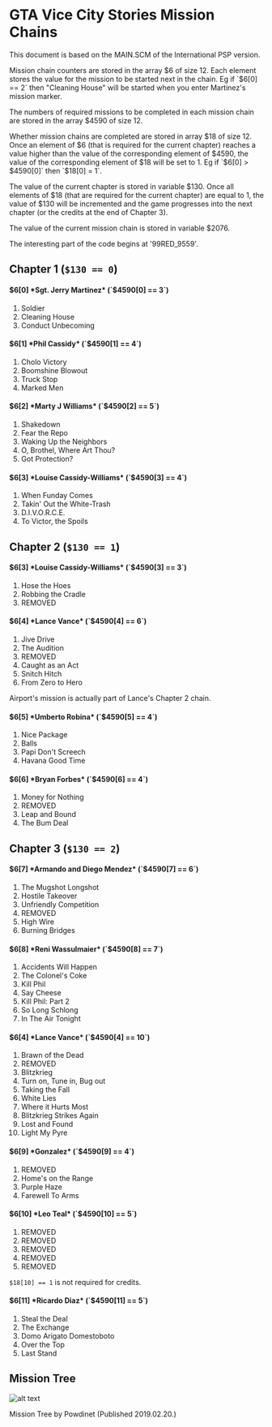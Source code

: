 # GTA Vice City Stories Mission Chains
This document is based on the MAIN.SCM of the International PSP version.

Mission chain counters are stored in the array $6 of size 12. Each element stores the value for the mission to be started next in the chain. Eg if `$6[0] == 2` then "Cleaning House" will be started when you enter Martinez's mission marker.

The numbers of required missions to be completed in each mission chain are stored in the array $4590 of size 12.

Whether mission chains are completed are stored in array $18 of size 12. Once an element of $6 (that is required for the current chapter) reaches a value higher than the value of the corresponding element of $4590, the value of the corresponding element of $18 will be set to 1. Eg if `$6[0] > $4590[0]` then `$18[0] = 1`.

The value of the current chapter is stored in variable $130. Once all elements of $18 (that are required for the current chapter) are equal to 1, the value of $130 will be incremented and the game progresses into the next chapter (or the credits at the end of Chapter 3).

The value of the current mission chain is stored in variable $2076.

The interesting part of the code begins at '99RED_9559'.

## Chapter 1 (`$130 == 0`)
#### $6[0] *Sgt. Jerry Martinez* (`$4590[0] == 3`)
1. Soldier
2. Cleaning House
3. Conduct Unbecoming

#### $6[1] *Phil Cassidy* (`$4590[1] == 4`)
1. Cholo Victory
2. Boomshine Blowout
3. Truck Stop
4. Marked Men

#### $6[2] *Marty J Williams* (`$4590[2] == 5`)
1. Shakedown
2. Fear the Repo
3. Waking Up the Neighbors
4. O, Brothel, Where Art Thou?
5. Got Protection?

#### $6[3] *Louise Cassidy-Williams* (`$4590[3] == 4`)
1. When Funday Comes
2. Takin' Out the White-Trash
3. D.I.V.O.R.C.E.
4. To Victor, the Spoils

## Chapter 2 (`$130 == 1`)
#### $6[3] *Louise Cassidy-Williams* (`$4590[3] == 3`)
1. Hose the Hoes
2. Robbing the Cradle
3. REMOVED

#### $6[4] *Lance Vance* (`$4590[4] == 6`)
1. Jive Drive
2. The Audition
3. REMOVED
4. Caught as an Act
5. Snitch Hitch
6. From Zero to Hero

Airport's mission is actually part of Lance's Chapter 2 chain.

#### $6[5] *Umberto Robina* (`$4590[5] == 4`)
1. Nice Package
2. Balls
3. Papi Don't Screech
4. Havana Good Time

#### $6[6] *Bryan Forbes* (`$4590[6] == 4`)
1. Money for Nothing
2. REMOVED
3. Leap and Bound
4. The Bum Deal

## Chapter 3 (`$130 == 2`)
#### $6[7] *Armando and Diego Mendez* (`$4590[7] == 6`)
1. The Mugshot Longshot
2. Hostile Takeover
3. Unfriendly Competition
4. REMOVED
5. High Wire
6. Burning Bridges

#### $6[8] *Reni Wassulmaier* (`$4590[8] == 7`)
1. Accidents Will Happen
2. The Colonel's Coke
3. Kill Phil
4. Say Cheese
5. Kill Phil: Part 2
6. So Long Schlong
7. In The Air Tonight

#### $6[4] *Lance Vance* (`$4590[4] == 10`)
1. Brawn of the Dead
2. REMOVED
3. Blitzkrieg
4. Turn on, Tune in, Bug out
5. Taking the Fall
6. White Lies
7. Where it Hurts Most
8. Blitzkrieg Strikes Again
9. Lost and Found
10. Light My Pyre

#### $6[9] *Gonzalez* (`$4590[9] == 4`)
1. REMOVED
2. Home's on the Range
3. Purple Haze
4. Farewell To Arms

#### $6[10] *Leo Teal* (`$4590[10] == 5`)
1. REMOVED
2. REMOVED
3. REMOVED
4. REMOVED
5. REMOVED

`$18[10] == 1` is not required for credits.

#### $6[11] *Ricardo Diaz* (`$4590[11] == 5`)
1. Steal the Deal
2. The Exchange
3. Domo Arigato Domestoboto
4. Over the Top
5. Last Stand

## Mission Tree
![alt text](https://cdn.discordapp.com/attachments/271678478829617152/547736119522099200/gta_vcs_mission_tree.png "GTA VCS Mission Tree by Powdinet")

Mission Tree by Powdinet (Published 2019.02.20.)
